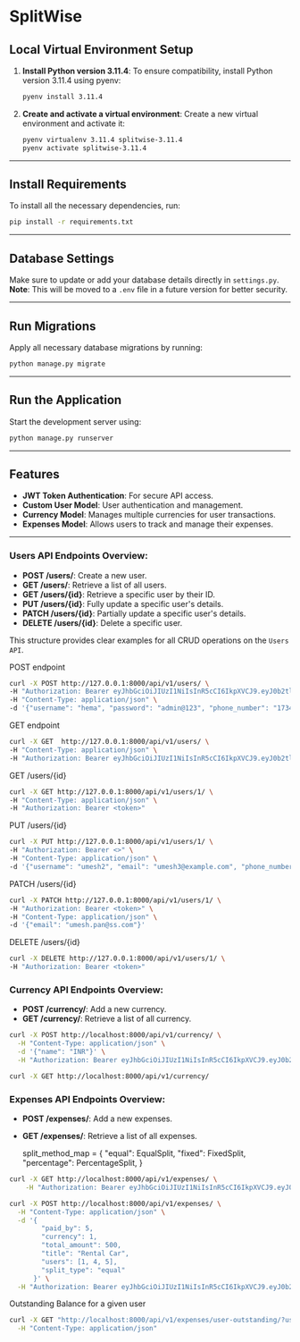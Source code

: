 # SplitWise

## Local Virtual Environment Setup

1. **Install Python version 3.11.4**:
   To ensure compatibility, install Python version 3.11.4 using pyenv:
   ```bash
   pyenv install 3.11.4
   ```

2. **Create and activate a virtual environment**:
   Create a new virtual environment and activate it:
   ```bash
   pyenv virtualenv 3.11.4 splitwise-3.11.4
   pyenv activate splitwise-3.11.4
   ```

---

## Install Requirements

To install all the necessary dependencies, run:
```bash
pip install -r requirements.txt
```

---

## Database Settings

Make sure to update or add your database details directly in `settings.py`.  
**Note**: This will be moved to a `.env` file in a future version for better security.

---

## Run Migrations

Apply all necessary database migrations by running:
```bash
python manage.py migrate
```

---

## Run the Application

Start the development server using:
```bash
python manage.py runserver
```

---

## Features

- **JWT Token Authentication**: For secure API access.
- **Custom User Model**: User authentication and management.
- **Currency Model**: Manages multiple currencies for user transactions.
- **Expenses Model**: Allows users to track and manage their expenses.

---

### **Users API Endpoints Overview**:
- **POST /users/**: Create a new user.
- **GET /users/**: Retrieve a list of all users.
- **GET /users/{id}**: Retrieve a specific user by their ID.
- **PUT /users/{id}**: Fully update a specific user's details.
- **PATCH /users/{id}**: Partially update a specific user's details.
- **DELETE /users/{id}**: Delete a specific user.

This structure provides clear examples for all CRUD operations on the `Users API`.


POST endpoint

```bash
curl -X POST http://127.0.0.1:8000/api/v1/users/ \
-H "Authorization: Bearer eyJhbGciOiJIUzI1NiIsInR5cCI6IkpXVCJ9.eyJ0b2tlbl90eXBlIjoiYWNjZXNzIiwiZXhwIjoxNzMyMDc1OTc2LCJpYXQiOjE3MzE5ODk1NzYsImp0aSI6IjhmYTAwZWI5NDQ2NTQ3MTE4MTNlYTE0ZWE1YTBhNmMxIiwidXNlcl9pZCI6NH0.knFr125bYhGpg9YwipCvUy2ezZGBuj0tmVx6gAeFnlQ" \
-H "Content-Type: application/json" \
-d '{"username": "hema", "password": "admin@123", "phone_number": "1734567890"}'
```

GET endpoint
```bash
curl -X GET  http://127.0.0.1:8000/api/v1/users/ \
-H "Content-Type: application/json" \
-H "Authorization: Bearer eyJhbGciOiJIUzI1NiIsInR5cCI6IkpXVCJ9.eyJ0b2tlbl90eXBlIjoiYWNjZXNzIiwiZXhwIjoxNzMyMDc1OTc2LCJpYXQiOjE3MzE5ODk1NzYsImp0aSI6IjhmYTAwZWI5NDQ2NTQ3MTE4MTNlYTE0ZWE1YTBhNmMxIiwidXNlcl9pZCI6NH0.knFr125bYhGpg9YwipCvUy2ezZGBuj0tmVx6gAeFnlQ"
```

GET /users/{id}
```bash
curl -X GET http://127.0.0.1:8000/api/v1/users/1/ \
-H "Content-Type: application/json" \
-H "Authorization: Bearer <token>"
```

PUT /users/{id}
```bash
curl -X PUT http://127.0.0.1:8000/api/v1/users/1/ \
-H "Authorization: Bearer <>" \
-H "Content-Type: application/json" \
-d '{"username": "umesh2", "email": "umesh3@example.com", "phone_number": "9870543210"}'
```

PATCH /users/{id}

```bash
curl -X PATCH http://127.0.0.1:8000/api/v1/users/1/ \
-H "Authorization: Bearer <token>" \
-H "Content-Type: application/json" \
-d '{"email": "umesh.pan@ss.com"}'
```

DELETE /users/{id}

```bash
curl -X DELETE http://127.0.0.1:8000/api/v1/users/1/ \
-H "Authorization: Bearer <token>"
```

### **Currency API Endpoints Overview**:
- **POST /currency/**: Add a new currency.
- **GET /currency/**: Retrieve a list of all currency.


```bash
curl -X POST http://localhost:8000/api/v1/currency/ \
  -H "Content-Type: application/json" \
  -d '{"name": "INR"}' \
  -H "Authorization: Bearer eyJhbGciOiJIUzI1NiIsInR5cCI6IkpXVCJ9.eyJ0b2tlbl90eXBlIjoiYWNjZXNzIiwiZXhwIjoxNzMyMDc1OTc2LCJpYXQiOjE3MzE5ODk1NzYsImp0aSI6IjhmYTAwZWI5NDQ2NTQ3MTE4MTNlYTE0ZWE1YTBhNmMxIiwidXNlcl9pZCI6NH0.knFr125bYhGpg9YwipCvUy2ezZGBuj0tmVx6gAeFnlQ"
```

```bash
curl -X GET http://localhost:8000/api/v1/currency/
```


### **Expenses API Endpoints Overview**:
- **POST /expenses/**: Add a new expenses.
- **GET /expenses/**: Retrieve a list of all expenses.


    split_method_map = {
        "equal": EqualSplit,
        "fixed": FixedSplit,
        "percentage": PercentageSplit,
    }


```bash
curl -X GET http://localhost:8000/api/v1/expenses/ \
    -H "Authorization: Bearer eyJhbGciOiJIUzI1NiIsInR5cCI6IkpXVCJ9.eyJ0b2tlbl90eXBlIjoiYWNjZXNzIiwiZXhwIjoxNzMyMDc1OTc2LCJpYXQiOjE3MzE5ODk1NzYsImp0aSI6IjhmYTAwZWI5NDQ2NTQ3MTE4MTNlYTE0ZWE1YTBhNmMxIiwidXNlcl9pZCI6NH0.knFr125bYhGpg9YwipCvUy2ezZGBuj0tmVx6gAeFnlQ"
```

```bash
curl -X POST http://localhost:8000/api/v1/expenses/ \
  -H "Content-Type: application/json" \
  -d '{
        "paid_by": 5,
        "currency": 1,
        "total_amount": 500,
        "title": "Rental Car",
        "users": [1, 4, 5],
        "split_type": "equal"
      }' \
  -H "Authorization: Bearer eyJhbGciOiJIUzI1NiIsInR5cCI6IkpXVCJ9.eyJ0b2tlbl90eXBlIjoiYWNjZXNzIiwiZXhwIjoxNzMyMDc1OTc2LCJpYXQiOjE3MzE5ODk1NzYsImp0aSI6IjhmYTAwZWI5NDQ2NTQ3MTE4MTNlYTE0ZWE1YTBhNmMxIiwidXNlcl9pZCI6NH0.knFr125bYhGpg9YwipCvUy2ezZGBuj0tmVx6gAeFnlQ"
```

Outstanding Balance for a given user

```bash
curl -X GET "http://localhost:8000/api/v1/expenses/user-outstanding/?user_id=1" \
  -H "Content-Type: application/json"
```
